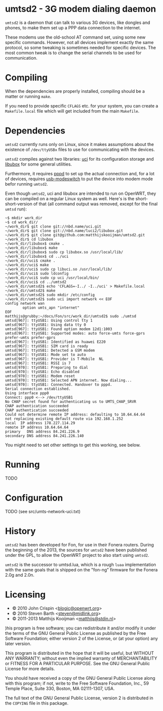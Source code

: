 umtsd2 - 3G modem dialing daemon
================================

`umtsd2` is a daemon that can talk to various 3G devices, like dongles and
phones, to make them set up a PPP data connection to the internet.

These modems use the old-school AT command set, using some new specific
commands. However, not all devices implement exactly the same protocol,
so some tweaking is sometimes needed for specific devices. The most
common tweak is to change the serial channels to be used for
communication.

Compiling
=========
When the dependencies are properly installed, compiling should be a matter or
running `make`.

If you need to provide specific `CFLAGS` etc. for your system,
you can create a `Makefile.local` file which will get included from the
main `Makefile`.

Dependencies
============
`umtsd2` currently runs only on Linux, since it makes assumptions about
the existence of `/dev/ttyUSBx` files to use for communicating with the
devices.

`umtsd2` compiles against two libraries: [uci][1] for its configuration storage
and [libubox][2] for some general utilities.

[1]: http://nbd.name/gitweb.cgi?p=uci.git;a=summary
[2]: http://nbd.name/gitweb.cgi?p=luci2/libubox.git;a=summary

Furthermore, it requires [pppd][3] to set up the actual connection and, for a lot of
devices, requires [usb-modeswitch][4] to put the device into modem mode befor
running `umtsd2`.

[3]: http://ppp.samba.org/
[4]: http://www.draisberghof.de/usb_modeswitch/

Even though `umtsd2`, uci and libubox are intended to run on OpenWRT,
they can be compiled on a regular Linux system as well. Here's is the
short-short-version of that (all command output was removed, except for the
final `umtsd` run):

	~$ mkdir work_dir
	~$ cd work_dir/
	~/work_dir$ git clone git://nbd.name/uci.git
	~/work_dir$ git clone git://nbd.name/luci2/libubox.git
	~/work_dir$ git clone git@github.com:matthijskooijman/umtsd2.git
	~/work_dir$ cd libubox
	~/work_dir/libubox$ cmake .
	~/work_dir/libubox$ make
	~/work_dir/libubox$ sudo cp libubox.so /usr/local/lib/
	~/work_dir/libubox$ cd ../uci
	~/work_dir/uci$ cmake .
	~/work_dir/uci$ make
	~/work_dir/uci$ sudo cp libuci.so /usr/local/lib/
	~/work_dir/uci$ sudo ldconfig
	~/work_dir/uci$ sudo cp uci /usr/local/bin/
	~/work_dir/uci$ cd ../umtsd2
	~/work_dir/umtsd2$ echo 'CFLAGS=-I../ -I../uci' > Makefile.local
	~/work_dir/umtsd2$ make
	~/work_dir/umtsd2$ sudo mkdir /etc/config
	~/work_dir/umtsd2$ sudo uci import network << EOF
	config network wan
	        option umts_apn "internet"
	EOF
	matthijs@grubby:~/docs/Fon/src/work_dir/umtsd2$ sudo ./umtsd
	umtsd[967]: ttyUSB1: Using control tty 1
	umtsd[967]: ttyUSB1: Using data tty 0
	umtsd[967]: ttyUSB1: Found option modem 12d1:1003
	umtsd[967]: ttyUSB1: Supported modes: auto force-umts force-gprs prefer-umts prefer-gprs
	umtsd[967]: ttyUSB1: Identified as huawei E220
	umtsd[967]: ttyUSB1: SIM card is ready
	umtsd[967]: ttyUSB1: Detected a GSM modem
	umtsd[967]: ttyUSB1: Mode set to auto
	umtsd[967]: ttyUSB1: Provider is T-Mobile  NL
	umtsd[967]: ttyUSB1: RSSI is 7
	umtsd[970]: ttyUSB1: Preparing to dial
	umtsd[970]: ttyUSB1: Echo disabled
	umtsd[970]: ttyUSB1: Modem reset
	umtsd[970]: ttyUSB1: Selected APN internet. Now dialing...
	umtsd[970]: ttyUSB1: Connected. Handover to pppd.
	Serial connection established.
	Using interface ppp0
	Connect: ppp0 <--> /dev/ttyUSB1
	No CHAP secret found for authenticating us to UMTS_CHAP_SRVR
	CHAP authentication succeeded
	CHAP authentication succeeded
	Could not determine remote IP address: defaulting to 10.64.64.64
	not replacing existing default route via 192.168.1.252
	local  IP address 178.227.114.29
	remote IP address 10.64.64.64
	primary   DNS address 84.241.226.9
	secondary DNS address 84.241.226.140

You might need to set other settings to get this working, see below.

Running
=======
TODO

Configuration
=============
TODO (see src/umts-network-uci.txt)

History
=======
`umtsd2` has been developed for Fon, for use in their Fonera routers.
During the beginning of the 2013, the sources for `umtsd2` have been
published under the GPL, to allow the OpenWRT project to also start
using `umtsd2`.

`umtsd2` is the successor to umtsd.lua, which is a rough `luaa`
implementation with the same goals that is shipped on the "fon-ng"
firmware for the Fonera 2.0g and 2.0n.

Licensing
=========
 - © 2010 John Crispin <<blogic@openwrt.org>>
 - © 2010 Steven Barth <<steven@midlink.org>>
 - © 2011-2013 Matthijs Kooijman <<matthijs@stdin.nl>>

)his program is free software; you can redistribute it and/or modify
it under the terms of the GNU General Public License as published by
the Free Software Foundation; either version 2 of the License, or
(at your option) any later version.

This program is distributed in the hope that it will be useful,
but WITHOUT ANY WARRANTY; without even the implied warranty of
MERCHANTABILITY or FITNESS FOR A PARTICULAR PURPOSE.  See the
GNU General Public License for more details.

You should have received a copy of the GNU General Public License
along with this program; if not, write to the Free Software
Foundation, Inc., 59 Temple Place, Suite 330, Boston, MA 02111-1307, USA.

The full text of the GNU General Public License, version 2 is
distributed in the `COPYING` file in this package.
